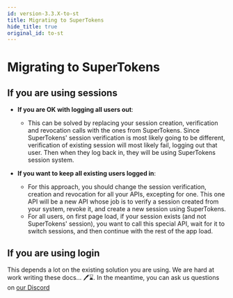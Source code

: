 ```yaml
---
id: version-3.3.X-to-st
title: Migrating to SuperTokens
hide_title: true
original_id: to-st
---
```


# Migrating to SuperTokens

## If you are using sessions
- **If you are OK with logging all users out**:
   - This can be solved by replacing your session creation, verification and revocation calls with the ones from SuperTokens. Since SuperTokens' session verification is most likely going to be different, verification of existing session will most likely fail, logging out that user. Then when they log back in, they will be using SuperTokens session system.

- **If you want to keep all existing users logged in**:
   - For this approach, you should change the session verification, creation and revocation for all your APIs, excepting for one. This one API will be a new API whose job is to verify a session created from your system, revoke it, and create a new session using SuperTokens.
   - For all users, on first page load, if your session exists (and not SuperTokens' session), you want to call this special API, wait for it to switch sessions, and then continue with the rest of the app load.
## If you are using login
This depends a lot on the existing solution you are using. We are hard at work writing these docs... 🖊️⌛. In the meantime, you can ask us questions on [our Discord](https://supertokens.com/discord)

[comment]: <> (TODO:)
[comment]: <> (Custom)
[comment]: <> (Auth0)
[comment]: <> (Cognito)
[comment]: <> (Okta)